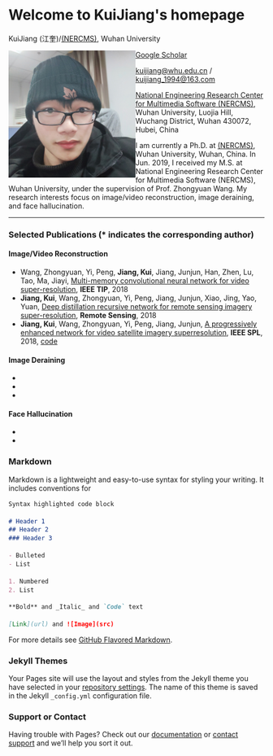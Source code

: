 # Welcome to KuiJiang's homepage

KuiJiang (江奎)/[(NERCMS)](http://en.multimedia.whu.edu.cn/html/Faculties/), Wuhan University

<a href="url"><img src="https://github.com/kuihua/kuijiang.github.io/blob/master/kuijiang1.jpg" align="left" height="250" width="250" ></a>

[Google Scholar](https://scholar.google.com/citations?user=AbOLE9QAAAAJ&hl=zh-CN)

kuijiang@whu.edu.cn / kuijiang_1994@163.com

[National Engineering Research Center for Multimedia Software (NERCMS)](http://en.multimedia.whu.edu.cn/html/Faculties/), Wuhan University, Luojia Hill, Wuchang District, Wuhan 430072, Hubei, China 

I am currently a Ph.D. at [(NERCMS)](http://en.multimedia.whu.edu.cn/html/Faculties/), Wuhan University, Wuhan, China. In Jun. 2019, I received my M.S. at National Engineering Research Center for Multimedia Software (NERCMS), Wuhan University, under the supervision of Prof. Zhongyuan Wang. My research interests focus on image/video reconstruction, image deraining, and face hallucination.
****

### Selected Publications (* indicates the corresponding author)

#### Image/Video Reconstruction
- Wang, Zhongyuan, Yi, Peng, **Jiang, Kui**, Jiang, Junjun, Han, Zhen, Lu, Tao, Ma, Jiayi, [Multi-memory convolutional neural network for video super-resolution](https://ieeexplore.ieee.org/abstract/document/8579237/), **IEEE TIP**, 2018
- **Jiang, Kui**, Wang, Zhongyuan, Yi, Peng, Jiang, Junjun, Xiao, Jing, Yao, Yuan, [Deep distillation recursive network for remote sensing imagery super-resolution](https://www.mdpi.com/2072-4292/10/11/1700), **Remote Sensing**, 2018
- **Jiang, Kui**, Wang, Zhongyuan, Yi, Peng, Jiang, Junjun, [A progressively enhanced network for video satellite imagery superresolution](https://ieeexplore.ieee.org/abstract/document/8466642), **IEEE SPL**, 2018, [code](https://github.com/kuihua/PECNN)


#### Image Deraining
-
-
-
#### Face Hallucination
-
-

### Markdown

Markdown is a lightweight and easy-to-use syntax for styling your writing. It includes conventions for

```markdown
Syntax highlighted code block

# Header 1
## Header 2
### Header 3

- Bulleted
- List

1. Numbered
2. List

**Bold** and _Italic_ and `Code` text

[Link](url) and ![Image](src)
```

For more details see [GitHub Flavored Markdown](https://guides.github.com/features/mastering-markdown/).

### Jekyll Themes

Your Pages site will use the layout and styles from the Jekyll theme you have selected in your [repository settings](https://github.com/kuihua/kuijiang.github.io/settings). The name of this theme is saved in the Jekyll `_config.yml` configuration file.

### Support or Contact

Having trouble with Pages? Check out our [documentation](https://help.github.com/categories/github-pages-basics/) or [contact support](https://github.com/contact) and we’ll help you sort it out.
